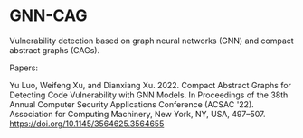 # GNN-CAG
Vulnerability detection based on graph neural networks (GNN) and compact abstract graphs (CAGs).

Papers:

Yu Luo, Weifeng Xu, and Dianxiang Xu. 2022. Compact Abstract Graphs for Detecting Code Vulnerability with GNN Models. In Proceedings of the 38th Annual Computer Security Applications Conference (ACSAC '22). Association for Computing Machinery, New York, NY, USA, 497–507. https://doi.org/10.1145/3564625.3564655
